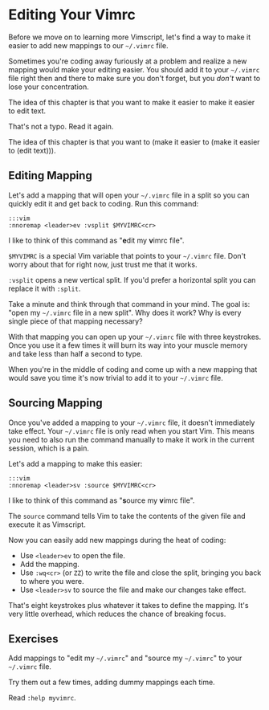 Editing Your Vimrc
==================

Before we move on to learning more Vimscript, let's find a way to make it easier
to add new mappings to our `~/.vimrc` file.

Sometimes you're coding away furiously at a problem and realize a new mapping
would make your editing easier.  You should add it to your `~/.vimrc` file right
then and there to make sure you don't forget, but you *don't* want to lose your
concentration.

The idea of this chapter is that you want to make it easier to make it easier to
edit text.

That's not a typo.  Read it again.

The idea of this chapter is that you want to (make it easier to (make it easier
to (edit text))).

Editing Mapping
---------------

Let's add a mapping that will open your `~/.vimrc` file in a split so you can
quickly edit it and get back to coding.  Run this command:

    :::vim
    :nnoremap <leader>ev :vsplit $MYVIMRC<cr>

I like to think of this command as "**e**dit my **v**imrc file".

`$MYVIMRC` is a special Vim variable that points to your `~/.vimrc` file.  Don't
worry about that for right now, just trust me that it works.

`:vsplit` opens a new vertical split.  If you'd prefer a horizontal split you
can replace it with `:split`.

Take a minute and think through that command in your mind.  The goal is: "open
my `~/.vimrc` file in a new split".  Why does it work?  Why is every single
piece of that mapping necessary?

With that mapping you can open up your `~/.vimrc` file with three keystrokes.
Once you use it a few times it will burn its way into your muscle memory and
take less than half a second to type.

When you're in the middle of coding and come up with a new mapping that would
save you time it's now trivial to add it to your `~/.vimrc` file.

Sourcing Mapping
----------------

Once you've added a mapping to your `~/.vimrc` file, it doesn't immediately take
effect.  Your `~/.vimrc` file is only read when you start Vim.  This means you
need to also run the command manually to make it work in the current session,
which is a pain.

Let's add a mapping to make this easier:

    :::vim
    :nnoremap <leader>sv :source $MYVIMRC<cr>

I like to think of this command as "**s**ource my **v**imrc file".

The `source` command tells Vim to take the contents of the given file and
execute it as Vimscript.

Now you can easily add new mappings during the heat of coding:

* Use `<leader>ev` to open the file.
* Add the mapping.
* Use `:wq<cr>` (or `ZZ`) to write the file and close the split, bringing you
  back to where you were.
* Use `<leader>sv` to source the file and make our changes take effect.

That's eight keystrokes plus whatever it takes to define the mapping.  It's very
little overhead, which reduces the chance of breaking focus.

Exercises
---------

Add mappings to "edit my `~/.vimrc`" and "source my `~/.vimrc`" to your
`~/.vimrc` file.

Try them out a few times, adding dummy mappings each time.

Read `:help myvimrc`.

